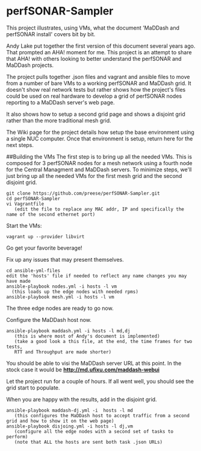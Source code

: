 # perfSONAR-Sampler
This project illustrates, using VMs, what the document 'MaDDash and perfSONAR install' covers bit by bit.  

Andy Lake put together the first version of this document several years ago.  That prompted an AHA! moment for me.  This project is an attempt to share that AHA! with others looking to better understand the perfSONAR and MaDDash projects.

The project pulls together .json files and vagrant and ansible files to move from a number of bare VMs to a working perfSONAR and MaDDash grid.  It doesn't show real network tests but rather shows how the project's files could be used on real hardware to develop a grid of perfSONAR nodes reporting to a MaDDash server's web page.

It also shows how to setup a second grid page and shows a disjoint grid rather than the more traditional mesh grid.

The Wiki page for the project details how setup the base environment using a single NUC computer.  Once that environment is setup, return here for the next steps.

##Building the VMs
The first step is to bring up all the needed VMs.  This is composed for 3 perfSONAR nodes for a mesh network using a fourth node for the Central Managment and MaDDash servers.  To minimize steps, we'll just bring up all the needed VMs for the first mesh grid and the second disjoint grid.
```
git clone https://github.com/preese/perfSONAR-Sampler.git
cd perfSONAR-Sampler
vi Vagrantfile
   (edit the file to replace any MAC addr, IP and specifically the name of the second ethernet port)
```

Start the VMs:
```
vagrant up --provider libvirt
```

Go get your favorite beverage!

Fix up any issues that may present themselves.

```
cd ansible-yml-files
edit the 'hosts' file if needed to reflect any name changes you may have made
ansible-playbook nodes.yml -i hosts -l vm
  (this loads up the edge nodes with needed rpms)
ansible-playbook mesh.yml -i hosts -l vm
```

The three edge nodes are ready to go now.  

Configure the MaDDash host now.

```
ansible-playbook maddash.yml -i hosts -l md,dj
   (this is where most of Andy's document is implemented)
   (take a good look a this file, at the end, the time frames for two tests, 
   RTT and Throughput are made shorter)
```

You should be able to visi the MaDDash server URL at this point.  In the stock case it would be **http://md.ufixu.com/maddash-webui**

Let the project run for a couple of hours.   If all went well, you should see the grid start to populate.

When you are happy with the results, add in the disjoint grid.

```
ansible-playbook maddash-dj.yml -i  hosts -l md
   (this configures the MaDDash host to accept traffic from a second grid and how to show it on the web page)
ansible-playbook disjoing.yml -i hosts -l dj,vm
   (configure all the edge nodes with a second set of tasks to perform)
   (note that ALL the hosts are sent both task .json URLs)
```
   
